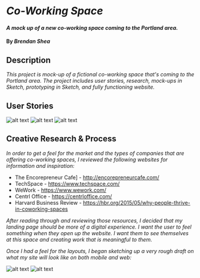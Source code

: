 # _Co-Working Space_

#### _A mock up of a new co-working space coming to the Portland area._

#### By _**Brendan Shea**_

## Description

_This project is mock-up of a fictional co-working space that's coming to the Portland area. The project includes user stories, research, mock-ups in Sketch, prototyping in Sketch, and fully functioning website._

## User Stories

![alt text](img/user-story-1.jpg "Fictional user story #1.")
![alt text](img/user-story-2.jpg "Fictional user story #2.")
![alt text](img/user-story-3.jpg "Fictional user story #3.")

## Creative Research & Process

_In order to get a feel for the market and the types of companies that are offering co-working spaces, I reviewed the following websites for information and inspiration:_

* The Encorepreneur Cafe] - http://encorepreneurcafe.com/
* TechSpace - https://www.techspace.com/
* WeWork - https://www.wework.com/
* Centrl Office - https://centrloffice.com/
* Harvard Business Review - https://hbr.org/2015/05/why-people-thrive-in-coworking-spaces

_After reading through and reviewing those resources, I decided that my landing page should be more of a digital experience. I want the user to feel something when they open up the website. I want them to see themselves at this space and creating work that is meaningful to them._

_Once I had a feel for the layouts, I began sketching up a very rough draft on what my site will look like on both mobile and web:_

![alt text](img/mobile-sketch.jpg "Mobile sketch mock-up.")
![alt text](img/desktop-sketch.jpg "Desktop sketch mock-up.")
